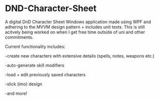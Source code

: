 # DND-Character-Sheet


A digital DnD Character Sheet Windows application made using WPF and adhering to the MVVM design pattern + includes unit tests. This is still acitvely being worked on when I get free time outside of uni and other commitments.


Current functionality includes: 

 -create new characters with extensive details (spells, notes, weapons etc.)
 
 -auto-generate skill modifiers 
 
 -load + edit previously saved characters 
 
 -slick (imo) design
 
 -and more!
